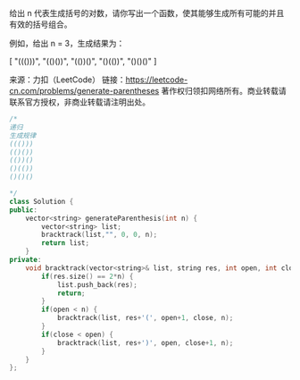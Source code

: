 
给出 n 代表生成括号的对数，请你写出一个函数，使其能够生成所有可能的并且有效的括号组合。

例如，给出 n = 3，生成结果为：

[
  "((()))",
  "(()())",
  "(())()",
  "()(())",
  "()()()"
]

来源：力扣（LeetCode）
链接：https://leetcode-cn.com/problems/generate-parentheses
著作权归领扣网络所有。商业转载请联系官方授权，非商业转载请注明出处。




```c++
/*
递归
生成规律
((()))
(()())
(())()
()(())
()()()

*/
class Solution {
public:
    vector<string> generateParenthesis(int n) {
        vector<string> list;
        bracktrack(list,"", 0, 0, n);
        return list;
    }
private:
    void bracktrack(vector<string>& list, string res, int open, int close, int n) {
        if(res.size() == 2*n) {
            list.push_back(res);
            return;
        }
        if(open < n) {
            bracktrack(list, res+'(', open+1, close, n);
        }
        if(close < open) {
            bracktrack(list, res+')', open, close+1, n);
        }
    }
};
```